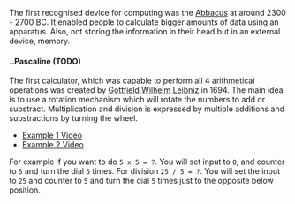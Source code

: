 
The first recognised device for computing was the [Abbacus](https://en.wikipedia.org/wiki/Abacus) at around 2300 - 2700 BC. It enabled people to calculate bigger amounts of data using an apparatus. Also, not storing the information in their head but in an external device, memory.

#### ..Pascaline (TODO)

The first calculator, which was capable to perform all 4 arithmetical operations was created by [Gottfield Wilhelm Leibniz](https://en.wikipedia.org/wiki/Gottfried_Wilhelm_Leibniz) in 1694. The main idea is to use a rotation mechanism which will rotate the numbers to add or substract. Multiplication and division is expressed by multiple additions and substractions by turning the wheel.  

- [Example 1 Video](https://www.youtube.com/watch?v=nmwSmwNF9XY)
- [Example 2 Video](https://www.youtube.com/watch?v=aDN4s8ElxqE)

For example if you want to do `5 x 5 = ?`. You will set input to `0`, and counter to `5` and turn the dial `5` times. For division `25 / 5 = ?`. You will set the input to `25` and counter to `5` and turn the dial `5` times just to the opposite below position.